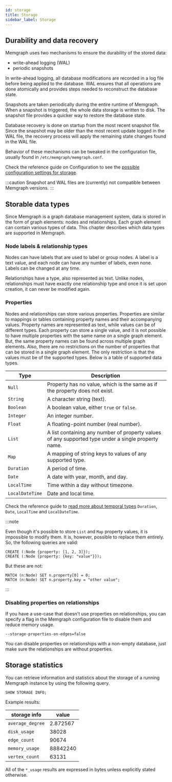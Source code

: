 ```yaml
---
id: storage
title: Storage
sidebar_label: Storage
---
```


## Durability and data recovery

Memgraph uses two mechanisms to ensure the durability of the stored data:

  * write-ahead logging (WAL)
  * periodic snapshots

In write-ahead logging, all database modifications are recorded in a log file
before being applied to the database. WAL ensures that all operations are done
atomically and provides steps needed to reconstruct the database state.

Snapshots are taken periodically during the entire runtime of Memgraph. When
a snapshot is triggered, the whole data storage is written to disk. The
snapshot file provides a quicker way to restore the database state.

Database recovery is done on startup from the most recent snapshot file. Since
the snapshot may be older than the most recent update logged in the WAL file,
the recovery process will apply the remaining state changes found in the WAL
file.

Behavior of these mechanisms can be tweaked in the configuration file,
usually found in `/etc/memgraph/memgraph.conf`.

Check the reference guide on Configuration to see the [possible configuration
settings for storage](/reference-guide/configuration#storage).

:::caution
Snapshot and WAL files are (currently) not compatible between Memgraph
versions.
:::

## Storable data types

Since Memgraph is a graph database management system, data is stored in the form
of graph elements: nodes and relationships. Each graph element can contain
various types of data. This chapter describes which data types are supported in
Memgraph.

### Node labels & relationship types

Nodes can have labels that are used to label or group nodes. A label is a text
value, and each node can have any number of labels, even none. Labels can be
changed at any time. 

Relationships have a type, also represented as text. Unlike nodes, relationships
must have exactly one relationship type and once it is set upon creation, it can
never be modified again.

### Properties

Nodes and relationships can store various properties. Properties are similar to
mappings or tables containing property names and their accompanying values.
Property names are represented as text, while values can be of different types.
Each property can store a single value, and it is not possible to have multiple
properties with the same name on a single graph element. But, the same property
names can be found across multiple graph elements. Also, there are no
restrictions on the number of properties that can be stored in a single graph
element. The only restriction is that the values must be of the supported types.
Below is a table of supported data types.

 Type      | Description
-----------|------------
 `Null`    | Property has no value, which is the same as if the property does not exist.
 `String`  | A character string (text).
 `Boolean` | A boolean value, either `true` or `false`.
 `Integer` | An integer number.
 `Float`   | A floating-point number (real number).
 `List`    | A list containing any number of property values of any supported type under a single property name.
 `Map`     | A mapping of string keys to values of any supported type.
 `Duration`| A period of time.
 `Date`    | A date with year, month, and day.
 `LocalTime` | Time within a day without timezone.
 `LocalDateTime` | Date and local time.

Check the reference guide to [read more about temporal
types](/reference-guide/data-types.md) `Duration`, `Date`, `LocalTime` and
`LocalDateTime`. 

:::note

Even though it's possible to store `List` and `Map` property values, it is
impossible to modify them. It is, however, possible to replace them entirely.
So, the following queries are valid:

```cypher
CREATE (:Node {property: [1, 2, 3]});
CREATE (:Node {property: {key: "value"}});
```

But these are not:

```cypher
MATCH (n:Node) SET n.property[0] = 0;
MATCH (n:Node) SET n.property.key = "other value";
```

:::

### Disabling properties on relationships

If you have a use-case that doesn't use properties on relationships, you can
specify a flag in the Memgraph configuration file to disable them and reduce
memory usage.

```
--storage-properties-on-edges=false
```

You can disable properties on relationships with a non-empty database, just make
sure the relationships are without properties.

## Storage statistics

You can retrieve information and statistics about the storage of a running
Memgraph instance by using the following query.

```cypher
SHOW STORAGE INFO;
```

Example results:

 storage info      | value
-------------------|------------
 `average_degree`  | 2.872567
 `disk_usage`      | 38028
 `edge_count`      | 90674
 `memory_usage`    | 88842240
 `vertex_count`    | 63131

All of the `*_usage` results are expressed in bytes unless explicitly stated
otherwise.
